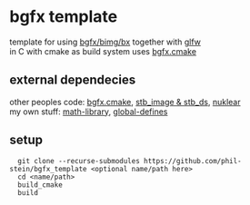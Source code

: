 # bgfx template
template for using [bgfx/bimg/bx](https://github.com/bkaradzic/bgfx/) together with [glfw](https://www.glfw.org/) <br>
in C with cmake as build system uses [bgfx.cmake](https://github.com/bkaradzic/bgfx.cmake) <br>

## external dependecies 
other peoples code: [bgfx.cmake](https://github.com/bkaradzic/bgfx.cmake), [stb_image & stb_ds](https://github.com/nothings/stb), [nuklear](https://github.com/Immediate-Mode-UI/Nuklear) <br>
my own stuff: [math-library](https://github.com/phil-stein/math), [global-defines](https://github.com/phil-stein/global) <br>

## setup
```
  git clone --recurse-submodules https://github.com/phil-stein/bgfx_template <optional name/path here>
  cd <name/path>
  build_cmake
  build
```

